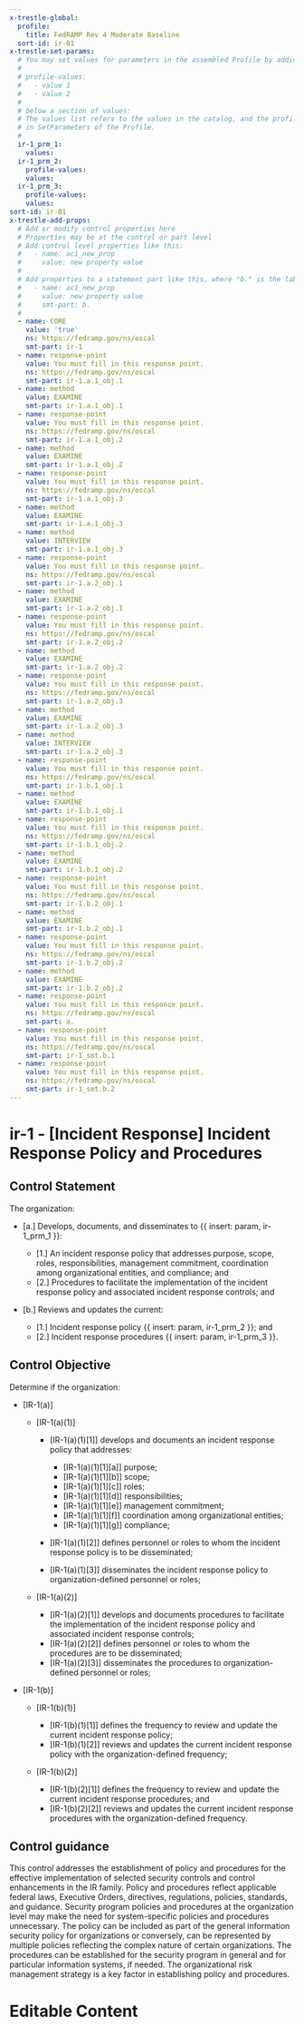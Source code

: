 ```yaml
---
x-trestle-global:
  profile:
    title: FedRAMP Rev 4 Moderate Baseline
  sort-id: ir-01
x-trestle-set-params:
  # You may set values for parameters in the assembled Profile by adding
  #
  # profile-values:
  #   - value 1
  #   - value 2
  #
  # below a section of values:
  # The values list refers to the values in the catalog, and the profile-values represent values
  # in SetParameters of the Profile.
  #
  ir-1_prm_1:
    values:
  ir-1_prm_2:
    profile-values:
    values:
  ir-1_prm_3:
    profile-values:
    values:
sort-id: ir-01
x-trestle-add-props:
  # Add or modify control properties here
  # Properties may be at the control or part level
  # Add control level properties like this:
  #   - name: ac1_new_prop
  #     value: new property value
  #
  # Add properties to a statement part like this, where "b." is the label of the target statement part
  #   - name: ac1_new_prop
  #     value: new property value
  #     smt-part: b.
  #
  - name: CORE
    value: 'true'
    ns: https://fedramp.gov/ns/oscal
    smt-part: ir-1
  - name: response-point
    value: You must fill in this response point.
    ns: https://fedramp.gov/ns/oscal
    smt-part: ir-1.a.1_obj.1
  - name: method
    value: EXAMINE
    smt-part: ir-1.a.1_obj.1
  - name: response-point
    value: You must fill in this response point.
    ns: https://fedramp.gov/ns/oscal
    smt-part: ir-1.a.1_obj.2
  - name: method
    value: EXAMINE
    smt-part: ir-1.a.1_obj.2
  - name: response-point
    value: You must fill in this response point.
    ns: https://fedramp.gov/ns/oscal
    smt-part: ir-1.a.1_obj.3
  - name: method
    value: EXAMINE
    smt-part: ir-1.a.1_obj.3
  - name: method
    value: INTERVIEW
    smt-part: ir-1.a.1_obj.3
  - name: response-point
    value: You must fill in this response point.
    ns: https://fedramp.gov/ns/oscal
    smt-part: ir-1.a.2_obj.1
  - name: method
    value: EXAMINE
    smt-part: ir-1.a.2_obj.1
  - name: response-point
    value: You must fill in this response point.
    ns: https://fedramp.gov/ns/oscal
    smt-part: ir-1.a.2_obj.2
  - name: method
    value: EXAMINE
    smt-part: ir-1.a.2_obj.2
  - name: response-point
    value: You must fill in this response point.
    ns: https://fedramp.gov/ns/oscal
    smt-part: ir-1.a.2_obj.3
  - name: method
    value: EXAMINE
    smt-part: ir-1.a.2_obj.3
  - name: method
    value: INTERVIEW
    smt-part: ir-1.a.2_obj.3
  - name: response-point
    value: You must fill in this response point.
    ns: https://fedramp.gov/ns/oscal
    smt-part: ir-1.b.1_obj.1
  - name: method
    value: EXAMINE
    smt-part: ir-1.b.1_obj.1
  - name: response-point
    value: You must fill in this response point.
    ns: https://fedramp.gov/ns/oscal
    smt-part: ir-1.b.1_obj.2
  - name: method
    value: EXAMINE
    smt-part: ir-1.b.1_obj.2
  - name: response-point
    value: You must fill in this response point.
    ns: https://fedramp.gov/ns/oscal
    smt-part: ir-1.b.2_obj.1
  - name: method
    value: EXAMINE
    smt-part: ir-1.b.2_obj.1
  - name: response-point
    value: You must fill in this response point.
    ns: https://fedramp.gov/ns/oscal
    smt-part: ir-1.b.2_obj.2
  - name: method
    value: EXAMINE
    smt-part: ir-1.b.2_obj.2
  - name: response-point
    value: You must fill in this response point.
    ns: https://fedramp.gov/ns/oscal
    smt-part: a.
  - name: response-point
    value: You must fill in this response point.
    ns: https://fedramp.gov/ns/oscal
    smt-part: ir-1_smt.b.1
  - name: response-point
    value: You must fill in this response point.
    ns: https://fedramp.gov/ns/oscal
    smt-part: ir-1_smt.b.2
---
```


# ir-1 - \[Incident Response\] Incident Response Policy and Procedures

## Control Statement

The organization:

- \[a.\] Develops, documents, and disseminates to {{ insert: param, ir-1_prm_1 }}:

  - \[1.\] An incident response policy that addresses purpose, scope, roles, responsibilities, management commitment, coordination among organizational entities, and compliance; and
  - \[2.\] Procedures to facilitate the implementation of the incident response policy and associated incident response controls; and

- \[b.\] Reviews and updates the current:

  - \[1.\] Incident response policy {{ insert: param, ir-1_prm_2 }}; and
  - \[2.\] Incident response procedures {{ insert: param, ir-1_prm_3 }}.

## Control Objective

Determine if the organization:

- \[IR-1(a)\]

  - \[IR-1(a)(1)\]

    - \[IR-1(a)(1)[1]\] develops and documents an incident response policy that addresses:

      - \[IR-1(a)(1)[1][a]\] purpose;
      - \[IR-1(a)(1)[1][b]\] scope;
      - \[IR-1(a)(1)[1][c]\] roles;
      - \[IR-1(a)(1)[1][d]\] responsibilities;
      - \[IR-1(a)(1)[1][e]\] management commitment;
      - \[IR-1(a)(1)[1][f]\] coordination among organizational entities;
      - \[IR-1(a)(1)[1][g]\] compliance;

    - \[IR-1(a)(1)[2]\] defines personnel or roles to whom the incident response policy is to be disseminated;
    - \[IR-1(a)(1)[3]\] disseminates the incident response policy to organization-defined personnel or roles;

  - \[IR-1(a)(2)\]

    - \[IR-1(a)(2)[1]\] develops and documents procedures to facilitate the implementation of the incident response policy and associated incident response controls;
    - \[IR-1(a)(2)[2]\] defines personnel or roles to whom the procedures are to be disseminated;
    - \[IR-1(a)(2)[3]\] disseminates the procedures to organization-defined personnel or roles;

- \[IR-1(b)\]

  - \[IR-1(b)(1)\]

    - \[IR-1(b)(1)[1]\] defines the frequency to review and update the current incident response policy;
    - \[IR-1(b)(1)[2]\] reviews and updates the current incident response policy with the organization-defined frequency;

  - \[IR-1(b)(2)\]

    - \[IR-1(b)(2)[1]\] defines the frequency to review and update the current incident response procedures; and
    - \[IR-1(b)(2)[2]\] reviews and updates the current incident response procedures with the organization-defined frequency.

## Control guidance

This control addresses the establishment of policy and procedures for the effective implementation of selected security controls and control enhancements in the IR family. Policy and procedures reflect applicable federal laws, Executive Orders, directives, regulations, policies, standards, and guidance. Security program policies and procedures at the organization level may make the need for system-specific policies and procedures unnecessary. The policy can be included as part of the general information security policy for organizations or conversely, can be represented by multiple policies reflecting the complex nature of certain organizations. The procedures can be established for the security program in general and for particular information systems, if needed. The organizational risk management strategy is a key factor in establishing policy and procedures.

# Editable Content

<!-- Make additions and edits below -->
<!-- The above represents the contents of the control as received by the profile, prior to additions. -->
<!-- If the profile makes additions to the control, they will appear below. -->
<!-- The above markdown may not be edited but you may edit the content below, and/or introduce new additions to be made by the profile. -->
<!-- If there is a yaml header at the top, parameter values may be edited. Use --set-parameters to incorporate the changes during assembly. -->
<!-- The content here will then replace what is in the profile for this control, after running profile-assemble. -->
<!-- The added parts in the profile for this control are below.  You may edit them and/or add new ones. -->
<!-- Each addition must have a heading either of the form ## Control my_addition_name -->
<!-- or ## Part a. (where the a. refers to one of the control statement labels.) -->
<!-- "## Control" parts are new parts added after the statement part. -->
<!-- "## Part" parts are new parts added into the top-level statement part with that label. -->
<!-- Subparts may be added with nested hash levels of the form ### My Subpart Name -->
<!-- underneath the parent ## Control or ## Part being added -->
<!-- See https://ibm.github.io/compliance-trestle/tutorials/ssp_profile_catalog_authoring/ssp_profile_catalog_authoring for guidance. -->
